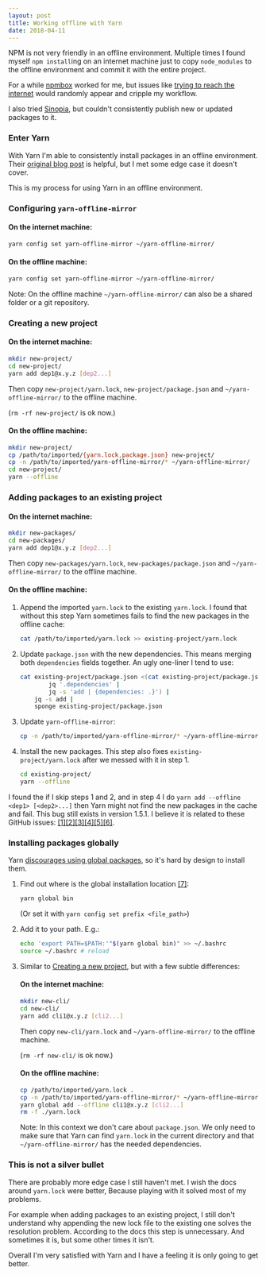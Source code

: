 ```yaml
---
layout: post
title: Working offline with Yarn
date: 2018-04-11
---
```


NPM is not very friendly in an offline environment. Multiple times I found myself `npm install`ing on an internet machine just to copy `node_modules` to the offline environment and commit it with the entire project.

For a while [npmbox][npmbox-link] worked for me, but issues like [trying to reach the internet][unnpmbox-issue] would randomly appear and cripple my workflow.

I also tried [Sinopia][sinopia-link], but couldn't consistently publish new or updated packages to it.

### Enter Yarn

With Yarn I'm able to consistently install packages in an offline environment. Their [original blog post][yarn-original-blogpost] is helpful, but I met some edge case it doesn't cover.

This is my process for using Yarn in an offline environment.

### Configuring `yarn-offline-mirror`

#### On the internet machine:

```bash
yarn config set yarn-offline-mirror ~/yarn-offline-mirror/
```

#### On the offline machine:

```bash
yarn config set yarn-offline-mirror ~/yarn-offline-mirror/
```

Note: On the offline machine `~/yarn-offline-mirror/` can also be a shared folder or a git repository.

### Creating a new project

#### On the internet machine:

```bash
mkdir new-project/
cd new-project/
yarn add dep1@x.y.z [dep2...]
```

Then copy `new-project/yarn.lock`, `new-project/package.json` and `~/yarn-offline-mirror/` to the offline machine.

(`rm -rf new-project/` is ok now.)

#### On the offline machine:

```bash
mkdir new-project/
cp /path/to/imported/{yarn.lock,package.json} new-project/
cp -n /path/to/imported/yarn-offline-mirror/* ~/yarn-offline-mirror/
cd new-project/
yarn --offline
```

### Adding packages to an existing project

#### On the internet machine:

```bash
mkdir new-packages/
cd new-packages/
yarn add dep1@x.y.z [dep2...]
```

Then copy `new-packages/yarn.lock`, `new-packages/package.json` and `~/yarn-offline-mirror/` to the offline machine.

#### On the offline machine:

1.  Append the imported `yarn.lock` to the existing `yarn.lock`. I found that without this step Yarn sometimes fails to find the new packages in the offline cache:

    ```bash
    cat /path/to/imported/yarn.lock >> existing-project/yarn.lock
    ```

2.  Update `package.json` with the new dependencies. This means merging both `dependencies` fields together. An ugly one-liner I tend to use:

    ```bash
    cat existing-project/package.json <(cat existing-project/package.json /path/to/imported/package.json |
            jq '.dependencies' |
            jq -s 'add | {dependencies: .}') |
        jq -s add |
        sponge existing-project/package.json
    ```

3.  Update `yarn-offline-mirror`:

    ```bash
    cp -n /path/to/imported/yarn-offline-mirror/* ~/yarn-offline-mirror/
    ```

4.  Install the new packages. This step also fixes `existing-project/yarn.lock` after we messed with it in step 1.

    ```bash
    cd existing-project/
    yarn --offline
    ```

I found the if I skip steps 1 and 2, and in step 4 I do `yarn add --offline <dep1> [<dep2>...]` then Yarn might not find the new packages in the cache and fail. This bug still exists in version 1.5.1. I believe it is related to these GitHub issues: [[1]][yarn-offline-issue-1][[2]][yarn-offline-issue-2][[3]][yarn-offline-issue-3][[4]][yarn-offline-issue-4][[5]][yarn-offline-issue-5][[6]][yarn-offline-issue-6].

### Installing packages globally

Yarn [discourages using global packages][yarn-no-global], so it's hard by design to install them.

1.  Find out where is the global installation location [[7]][yarn-global-location]:

    ```bash
    yarn global bin
    ```

    (Or set it with `yarn config set prefix <file_path>`)

2.  Add it to your path. E.g.:

    ```bash
    echo 'export PATH=$PATH:'"$(yarn global bin)" >> ~/.bashrc
    source ~/.bashrc # reload
    ```

3.  Similar to [Creating a new project](#creating-a-new-project), but with a few subtle differences:

    #### On the internet machine:

    ```bash
    mkdir new-cli/
    cd new-cli/
    yarn add cli1@x.y.z [cli2...]
    ```

    Then copy `new-cli/yarn.lock` and `~/yarn-offline-mirror/` to the offline machine.

    (`rm -rf new-cli/` is ok now.)

    #### On the offline machine:

    ```bash
    cp /path/to/imported/yarn.lock .
    cp -n /path/to/imported/yarn-offline-mirror/* ~/yarn-offline-mirror/
    yarn global add --offline cli1@x.y.z [cli2...]
    rm -f ./yarn.lock
    ```

    Note: In this context we don't care about `package.json`. We only need to make sure that Yarn can find `yarn.lock` in the current directory and that `~/yarn-offline-mirror/` has the needed dependencies.

### This is not a silver bullet

There are probably more edge case I still haven't met. I wish the docs around `yarn.lock` were better, Because playing with it solved most of my problems.

For example when adding packages to an existing project, I still don't understand why appending the new lock file to the existing one solves the resolution problem. According to the docs this step is unnecessary. And sometimes it is, but some other times it isn't.

Overall I'm very satisfied with Yarn and I have a feeling it is only going to get better.

[npmbox-link]: https://github.com/arei/npmbox
[unnpmbox-issue]: https://github.com/arei/npmbox/issues/61
[yarn-original-blogpost]: https://yarnpkg.com/blog/2016/11/24/offline-mirror/
[yarn-offline-issue-1]: https://github.com/yarnpkg/yarn/issues/5454
[yarn-offline-issue-2]: https://github.com/yarnpkg/yarn/issues/5339
[yarn-offline-issue-3]: https://github.com/yarnpkg/yarn/issues/731
[yarn-offline-issue-4]: https://github.com/yarnpkg/yarn/issues/4909
[yarn-offline-issue-5]: https://github.com/yarnpkg/yarn/issues/4266
[yarn-offline-issue-6]: https://github.com/yarnpkg/yarn/issues/4899
[yarn-no-global]: https://stackoverflow.com/a/43901681
[yarn-global-location]: https://yarnpkg.com/lang/en/docs/cli/global/#defining-install-location
[sinopia-link]: https://github.com/rlidwka/sinopia
